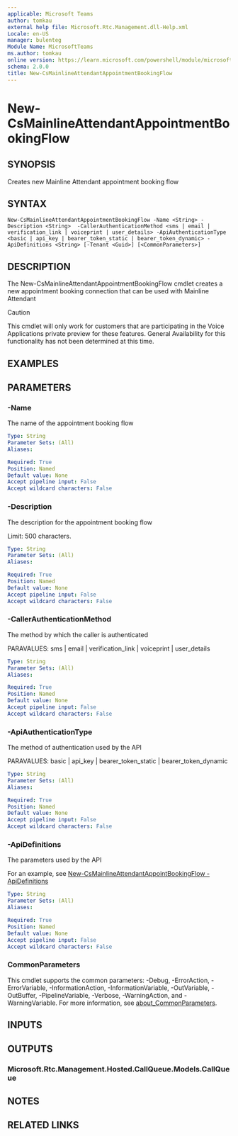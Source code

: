 ```yaml
---
applicable: Microsoft Teams
author: tomkau
external help file: Microsoft.Rtc.Management.dll-Help.xml
Locale: en-US
manager: bulenteg
Module Name: MicrosoftTeams
ms.author: tomkau
online version: https://learn.microsoft.com/powershell/module/microsoftteams/new-csmainlineattendantappointmentbookingflow
schema: 2.0.0
title: New-CsMainlineAttendantAppointmentBookingFlow
---
```


# New-CsMainlineAttendantAppointmentBookingFlow

## SYNOPSIS
Creates new Mainline Attendant appointment booking flow

## SYNTAX

```
New-CsMainlineAttendantAppointmentBookingFlow -Name <String> -Description <String>  -CallerAuthenticationMethod <sms | email | verification_link | voiceprint | user_details> -ApiAuthenticationType <basic | api_key | bearer_token_static | bearer_token_dynamic> -ApiDefinitions <String> [-Tenant <Guid>] [<CommonParameters>]
```

## DESCRIPTION
The New-CsMainlineAttendantAppointmentBookingFlow cmdlet creates a new appointment booking connection that can be used with Mainline Attendant

> [!CAUTION]
> This cmdlet will only work for customers that are participating in the Voice Applications private preview for these features. General Availability for this functionality has not been determined at this time.

## EXAMPLES


## PARAMETERS

### -Name
The name of the appointment booking flow

```yaml
Type: String
Parameter Sets: (All)
Aliases:

Required: True
Position: Named
Default value: None
Accept pipeline input: False
Accept wildcard characters: False
```

### -Description
The description for the appointment booking flow

Limit: 500 characters. 

```yaml
Type: String
Parameter Sets: (All)
Aliases:

Required: True
Position: Named
Default value: None
Accept pipeline input: False
Accept wildcard characters: False
```

###  -CallerAuthenticationMethod
The method by which the caller is authenticated

PARAVALUES: sms | email | verification_link | voiceprint | user_details

```yaml
Type: String
Parameter Sets: (All)
Aliases:

Required: True
Position: Named
Default value: None
Accept pipeline input: False
Accept wildcard characters: False
```

###  -ApiAuthenticationType
The method of authentication used by the API

PARAVALUES: basic | api_key | bearer_token_static | bearer_token_dynamic

```yaml
Type: String
Parameter Sets: (All)
Aliases:

Required: True
Position: Named
Default value: None
Accept pipeline input: False
Accept wildcard characters: False
```

###  -ApiDefinitions
The parameters used by the API

For an example, see [New-CsMainlineAttendantAppointBookingFlow -ApiDefinitions](./New-CsMainlineAttendantAppointmentBookingFlowApiDefinitionsJSON.md)

```yaml
Type: String
Parameter Sets: (All)
Aliases:

Required: True
Position: Named
Default value: None
Accept pipeline input: False
Accept wildcard characters: False
```

### CommonParameters
This cmdlet supports the common parameters: -Debug, -ErrorAction, -ErrorVariable, -InformationAction, -InformationVariable, -OutVariable, -OutBuffer, -PipelineVariable, -Verbose, -WarningAction, and -WarningVariable. For more information, see [about_CommonParameters](https://go.microsoft.com/fwlink/?LinkID=113216).

## INPUTS

## OUTPUTS

### Microsoft.Rtc.Management.Hosted.CallQueue.Models.CallQueue

## NOTES

## RELATED LINKS

